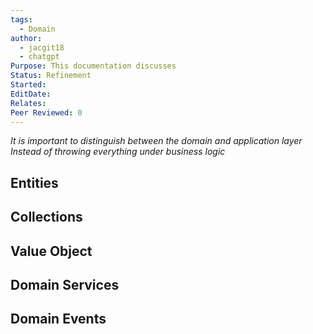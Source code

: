 ```yaml
---
tags:
  - Domain
author:
  - jacgit18
  - chatgpt
Purpose: This documentation discusses
Status: Refinement
Started: 
EditDate: 
Relates: 
Peer Reviewed: 0
---
```



*It is important to distinguish between the domain and application layer Instead of throwing everything under business logic*
## Entities 
## Collections

## Value Object

## Domain Services

## Domain Events